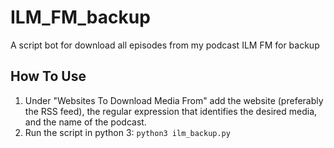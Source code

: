 # ILM_FM_backup
A script bot for download all episodes from my podcast ILM FM for backup

## How To Use
1. Under "Websites To Download Media From" add the website (preferably the RSS feed), the regular expression that identifies the desired media, and the name of the podcast.
2. Run the script in python 3: `python3 ilm_backup.py`
